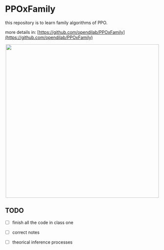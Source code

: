 # PPOxFamily
this repository is to learn family algorithms of PPO.

more details in: [https://github.com/opendilab/PPOxFamily](https://github.com/opendilab/PPOxFamily)

<div align="center">
    <a href="https://github.com/opendilab/PPOxFamily"><img width="500px" height="auto" src="https://github.com/opendilab/PPOxFamily/raw/main/assets/ppof_logo.png"></a>
</div>

## TODO
- [ ] finish all the code in class one
- [ ] correct notes
- [ ] theorical inference processes


